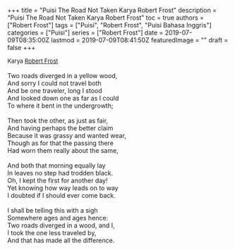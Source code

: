 +++
title = "Puisi The Road Not Taken Karya Robert Frost"
description = "Puisi The Road Not Taken Karya Robert Frost"
toc = true
authors = ["Robert Frost"]
tags = ["Puisi", "Robert Frost", "Puisi Bahasa Inggris"]
categories = ["Puisi"]
series = ["Robert Frost"]
date = 2019-07-09T08:35:00Z
lastmod = 2019-07-09T08:41:50Z
featuredImage = ""
draft = false
+++

<div style="text-align: justify;">
<div style="font-size: small;">Karya <a href="/authors/robert-frost/" target="_blank">Robert Frost</a></div><br />
Two roads diverged in a yellow wood,<br />And sorry I could not travel both<br />And be one traveler, long I stood<br />And looked down one as far as I could<br />To where it bent in the undergrowth;<br /><br />Then took the other, as just as fair,<br />And having perhaps the better claim<br />Because it was grassy and wanted wear,<br />Though as for that the passing there<br />Had worn them really about the same,<br /><br />And both that morning equally lay<br />In leaves no step had trodden black.<br />Oh, I kept the first for another day!<br />Yet knowing how way leads on to way<br />I doubted if I should ever come back.<br /><br />I shall be telling this with a sigh<br />Somewhere ages and ages hence:<br />Two roads diverged in a wood, and I,<br />I took the one less traveled by,<br />And that has made all the difference.</div>
